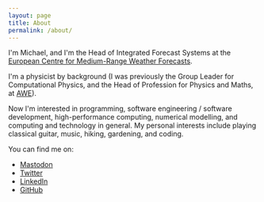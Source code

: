 ```yaml
---
layout: page
title: About
permalink: /about/
---
```


I'm Michael, and I'm the Head of Integrated Forecast Systems at the [European Centre for Medium-Range Weather Forecasts](https://www.ecmwf.int).

I'm a physicist by background (I was previously the Group Leader for Computational Physics, and the Head of Profession for Physics and Maths, at [AWE](https://www.awe.co.uk)).

Now I'm interested in programming, software engineering / software development, high-performance computing, numerical modelling, and computing and technology in general. My personal interests include playing classical guitar, music, hiking, gardening, and coding.

You can find me on:
 - <a rel="me" href="https://mastodon.online/@msleigh">Mastodon</a>
 - [Twitter](https://twitter.com/__msleigh__)
 - [LinkedIn](https://www.linkedin.com/in/michaelsleigh)
 - [GitHub](https://github.com/msleigh)
